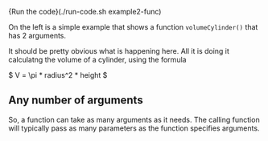 {Run the code}(./run-code.sh example2-func)

On the left is a simple example that shows a function `volumeCylinder()` that has 2 arguments.

It should be pretty obvious what is happening here. All it is doing it calculatng the volume of a cylinder, using the formula

$
V = \pi * radius^2 * height
$

## Any number of arguments
So, a function can take as many arguments as it needs. The calling function will typically pass as many parameters as the function specifies arguments.

